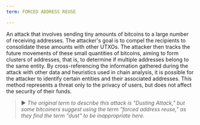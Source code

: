 ```yaml
---
term: FORCED ADDRESS REUSE

---
```

An attack that involves sending tiny amounts of bitcoins to a large number of receiving addresses. The attacker's goal is to compel the recipients to consolidate these amounts with other UTXOs. The attacker then tracks the future movements of these small quantities of bitcoins, aiming to form clusters of addresses, that is, to determine if multiple addresses belong to the same entity. By cross-referencing the information gathered during the attack with other data and heuristics used in chain analysis, it is possible for the attacker to identify certain entities and their associated addresses. This method represents a threat only to the privacy of users, but does not affect the security of their funds.

> ► *The original term to describe this attack is "Dusting Attack," but some bitcoiners suggest using the term "forced address reuse," as they find the term "dust" to be inappropriate here.*